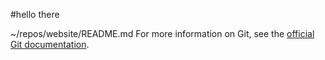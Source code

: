 #hello there














~/repos/website/README.md
 For more information on Git, see the
[official Git documentation](https://git-scm.com/).
